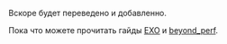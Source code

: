 Вскоре будет переведено и добавленно.




Пока что можете прочитать гайды [EXO](https://cryptpad.fr/pad/#/2/pad/view/1n2yiOOHRnrzrNo94v8sH-LokzNkb7uHEDH02vivRyE/embed/) и [beyond_perf](https://shorturl.at/gSQ44).

